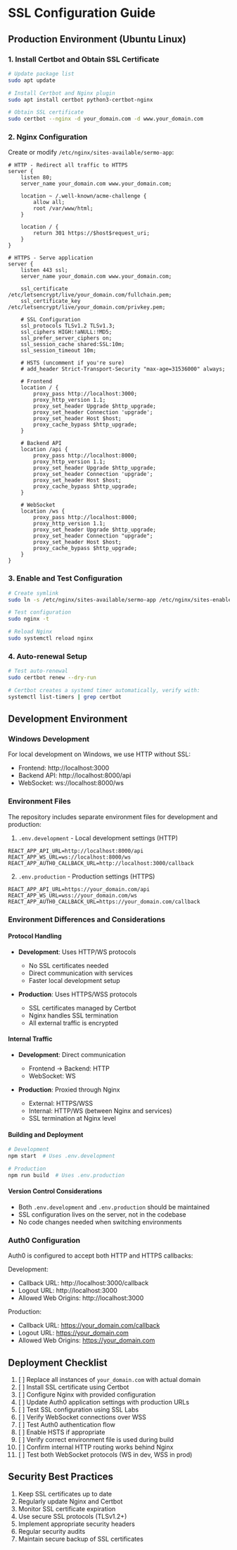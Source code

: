 # SSL Configuration Guide

## Production Environment (Ubuntu Linux)

### 1. Install Certbot and Obtain SSL Certificate
```bash
# Update package list
sudo apt update

# Install Certbot and Nginx plugin
sudo apt install certbot python3-certbot-nginx

# Obtain SSL certificate
sudo certbot --nginx -d your_domain.com -d www.your_domain.com
```

### 2. Nginx Configuration
Create or modify `/etc/nginx/sites-available/sermo-app`:

```nginx
# HTTP - Redirect all traffic to HTTPS
server {
    listen 80;
    server_name your_domain.com www.your_domain.com;

    location ~ /.well-known/acme-challenge {
        allow all;
        root /var/www/html;
    }

    location / {
        return 301 https://$host$request_uri;
    }
}

# HTTPS - Serve application
server {
    listen 443 ssl;
    server_name your_domain.com www.your_domain.com;

    ssl_certificate /etc/letsencrypt/live/your_domain.com/fullchain.pem;
    ssl_certificate_key /etc/letsencrypt/live/your_domain.com/privkey.pem;

    # SSL Configuration
    ssl_protocols TLSv1.2 TLSv1.3;
    ssl_ciphers HIGH:!aNULL:!MD5;
    ssl_prefer_server_ciphers on;
    ssl_session_cache shared:SSL:10m;
    ssl_session_timeout 10m;

    # HSTS (uncomment if you're sure)
    # add_header Strict-Transport-Security "max-age=31536000" always;

    # Frontend
    location / {
        proxy_pass http://localhost:3000;
        proxy_http_version 1.1;
        proxy_set_header Upgrade $http_upgrade;
        proxy_set_header Connection 'upgrade';
        proxy_set_header Host $host;
        proxy_cache_bypass $http_upgrade;
    }

    # Backend API
    location /api {
        proxy_pass http://localhost:8000;
        proxy_http_version 1.1;
        proxy_set_header Upgrade $http_upgrade;
        proxy_set_header Connection 'upgrade';
        proxy_set_header Host $host;
        proxy_cache_bypass $http_upgrade;
    }

    # WebSocket
    location /ws {
        proxy_pass http://localhost:8000;
        proxy_http_version 1.1;
        proxy_set_header Upgrade $http_upgrade;
        proxy_set_header Connection "upgrade";
        proxy_set_header Host $host;
        proxy_cache_bypass $http_upgrade;
    }
}
```

### 3. Enable and Test Configuration
```bash
# Create symlink
sudo ln -s /etc/nginx/sites-available/sermo-app /etc/nginx/sites-enabled/

# Test configuration
sudo nginx -t

# Reload Nginx
sudo systemctl reload nginx
```

### 4. Auto-renewal Setup
```bash
# Test auto-renewal
sudo certbot renew --dry-run

# Certbot creates a systemd timer automatically, verify with:
systemctl list-timers | grep certbot
```

## Development Environment

### Windows Development
For local development on Windows, we use HTTP without SSL:
- Frontend: http://localhost:3000
- Backend API: http://localhost:8000/api
- WebSocket: ws://localhost:8000/ws

### Environment Files
The repository includes separate environment files for development and production:

1. `.env.development` - Local development settings (HTTP)
```env
REACT_APP_API_URL=http://localhost:8000/api
REACT_APP_WS_URL=ws://localhost:8000/ws
REACT_APP_AUTH0_CALLBACK_URL=http://localhost:3000/callback
```

2. `.env.production` - Production settings (HTTPS)
```env
REACT_APP_API_URL=https://your_domain.com/api
REACT_APP_WS_URL=wss://your_domain.com/ws
REACT_APP_AUTH0_CALLBACK_URL=https://your_domain.com/callback
```

### Environment Differences and Considerations

#### Protocol Handling
- **Development**: Uses HTTP/WS protocols
  - No SSL certificates needed
  - Direct communication with services
  - Faster local development setup

- **Production**: Uses HTTPS/WSS protocols
  - SSL certificates managed by Certbot
  - Nginx handles SSL termination
  - All external traffic is encrypted

#### Internal Traffic
- **Development**: Direct communication
  - Frontend → Backend: HTTP
  - WebSocket: WS

- **Production**: Proxied through Nginx
  - External: HTTPS/WSS
  - Internal: HTTP/WS (between Nginx and services)
  - SSL termination at Nginx level

#### Building and Deployment
```bash
# Development
npm start  # Uses .env.development

# Production
npm run build  # Uses .env.production
```

#### Version Control Considerations
- Both `.env.development` and `.env.production` should be maintained
- SSL configuration lives on the server, not in the codebase
- No code changes needed when switching environments

### Auth0 Configuration
Auth0 is configured to accept both HTTP and HTTPS callbacks:

Development:
- Callback URL: http://localhost:3000/callback
- Logout URL: http://localhost:3000
- Allowed Web Origins: http://localhost:3000

Production:
- Callback URL: https://your_domain.com/callback
- Logout URL: https://your_domain.com
- Allowed Web Origins: https://your_domain.com

## Deployment Checklist

1. [ ] Replace all instances of `your_domain.com` with actual domain
2. [ ] Install SSL certificate using Certbot
3. [ ] Configure Nginx with provided configuration
4. [ ] Update Auth0 application settings with production URLs
5. [ ] Test SSL configuration using SSL Labs
6. [ ] Verify WebSocket connections over WSS
7. [ ] Test Auth0 authentication flow
8. [ ] Enable HSTS if appropriate
9. [ ] Verify correct environment file is used during build
10. [ ] Confirm internal HTTP routing works behind Nginx
11. [ ] Test both WebSocket protocols (WS in dev, WSS in prod)

## Security Best Practices

1. Keep SSL certificates up to date
2. Regularly update Nginx and Certbot
3. Monitor SSL certificate expiration
4. Use secure SSL protocols (TLSv1.2+)
5. Implement appropriate security headers
6. Regular security audits
7. Maintain secure backup of SSL certificates 